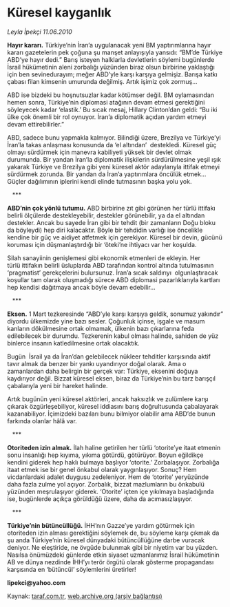 # Küresel kayganlık  

*Leyla İpekçi 11.06.2010*

<div class="yazi">
<p><b>Hayır kararı.</b> Türkiye’nin İran’a uygulanacak yeni BM yaptırımlarına hayır kararı gazetelerin pek çoğuna şu manşet anlayışıyla yansıdı: “BM’de Türkiye ABD’ye hayır dedi.” Barış isteyen halklarla devletlerin söylemi bugünlerde İsrail hükümetinin aleni zorbalığı yüzünden biraz olsun birbirine yaklaştığı için ben sevinedurayım; meğer ABD’yle karşı karşıya gelmişiz. Barışa katkı çabası filan kimsenin umurunda değilmiş. Artık işimiz çok zormuş...</p>
<p>ABD ise bizdeki bu hoşnutsuzlar kadar kötümser değil. BM oylamasından hemen sonra, Türkiye’nin diplomasi atağının devam etmesi gerektiğini söyleyecek kadar ‘elastik.’ Bu sıcak mesaj, Hillary Clinton’dan geldi: “Bu iki ülke çok önemli bir rol oynuyor. İran’a diplomatik açıdan yardım etmeyi devam ettirebilirler.”</p>
<p>ABD, sadece bunu yapmakla kalmıyor. Bilindiği üzere, Brezilya ve Türkiye’yi İran’la takas anlaşması konusunda da ‘el altından’  destekledi. Küresel güç olmayı sürdürmek için manevra kabiliyeti yüksek bir devlet olmak durumunda. Bir yandan İran’la diplomatik ilişkilerin sürdürülmesine yeşil ışık yakarak Türkiye ve Brezilya gibi yeni küresel aktör adaylarıyla ittifak etmeyi sürdürmek zorunda. Bir yandan da İran’a yaptırımlara öncülük etmek... Güçler dağılımının iplerini kendi elinde tutmasının başka yolu yok.</p>
<p>   ***</p>
<p><b>ABD’nin çok yönlü tutumu.</b> ABD birbirine zıt gibi görünen her türlü ittifakı belirli ölçülerde destekleyebilir, destekler görünebilir, ya da el altından destekler. Ancak bu sayede İran gibi bir tehdit (bir zamanların Doğu bloku da böyleydi) hep diri kalacaktır. Böyle bir tehdidin varlığı ise öncelikle kendine bir güç ve aidiyet atfetmek için gerekiyor. Küresel bir devin, gücünü koruması için düşmanlaştırdığı bir ‘öteki’ne ihtiyacı var her koşulda.</p>
<p>Silah sanayiinin genişlemesi gibi ekonomik etmenleri de ekleyin. Her türlü ittifakın belirli üsluplarda ABD tarafından kontrol altında tutulmasının  ‘pragmatist’ gerekçelerini bulursunuz. İran’a sıcak saldırıyı  olgunlaştıracak koşullar tam olarak oluşmadığı sürece ABD diplomasi pazarlıklarıyla kartları hep kendisi dağıtmaya ancak böyle devam edebilir...</p>
<p>   ***</p>
<p><b>Eksen.</b> 1 Mart tezkeresinde “ABD’yle karşı karşıya geldik, sonumuz yakındır” diyordu ülkemizde yine bazı sesler. Çoğunluk içinse, işgale ve masum kanların dökülmesine ortak olmamak, ülkenin bazı çıkarlarına feda edilebilecek bir durumdu. Tezkerenin kabul olması halinde, sahiden de yüz binlerce insanın katledilmesine ortak olacaktık.</p>
<p>Bugün  İsrail ya da İran’dan gelebilecek nükleer tehditler karşısında aktif tavır almak da benzer bir yankı uyandırıyor doğal olarak. Ama o zamanlardan daha belirgin bir gerçek var: Türkiye, eksenini doğuya kaydırıyor değil. Bizzat küresel eksen, biraz da Türkiye’nin bu tarz barışçıl çabalarıyla yeni bir hareket halinde.</p>
<p>Artık bugünün yeni küresel aktörleri, ancak haksızlık ve zulümlere karşı  çıkarak özgürleşebiliyor, küresel iddiasını barış doğrultusunda çabalayarak kazanabiliyor. İçimizdeki bazıları bunu bilmiyor olabilir ama ABD’de bunun farkında olanlar hâlâ var.</p>
<p>   ***</p>
<p><b>Otoriteden izin almak.</b> İlah haline getirilen her türlü ‘otorite’ye itaat etmenin sonu insanlığı hep kıyıma, yıkıma götürdü, götürüyor. Boyun eğildikçe kendini giderek hep haklı bulmaya başlıyor ‘otorite.’ Zorbalaşıyor. Zorbalığa itaat etmek ise bir genel önkabul olarak yaygınlaşıyor. Sonuç? Hem vicdanlardaki adalet duygusu zedeleniyor. Hem de ‘otorite’ yeryüzünde daha fazla zulme yol açıyor. Zorbalık, bizzat mazlumların bu önkabulü yüzünden meşrulaşıyor giderek. ‘Otorite’ içten içe yıkılmaya başladığında ise, bugünlerde açıkça görüldüğü üzere, daha da acımasızlaşıyor.</p>
<p>   ***</p>
<p><b>Türkiye’nin bütüncüllüğü.</b> İHH’nın Gazze’ye yardım götürmek için otoriteden izin alması gerektiğini söylemek de, bu söyleme karşı çıkmak da şu anda Türkiye’nin küresel dünyadaki bütüncüllüğüne darbe vuracak deniyor. Ne eleştiride, ne övgüde bulunmak gibi bir niyetim var bu yüzden. Nasılsa önümüzdeki günlerde etkin siyaset uzmanlarımız İsrail hükümetinin AB ve dünya nezdinde İHH’yı terör örgütü olarak gösterme propagandası karşısında en ‘bütüncül’ söylemlerini üretirler!</p>
<p><b>lipekci@yahoo.com</b></p></div>

Kaynak: [taraf.com.tr](http://www.taraf.com.tr:80/leyla-ipekci/makale-kuresel-kayganlik.htm), [web.archive.org (arşiv bağlantısı)](http://web.archive.org/web/20100614060650/http://www.taraf.com.tr:80/leyla-ipekci/makale-kuresel-kayganlik.htm)

